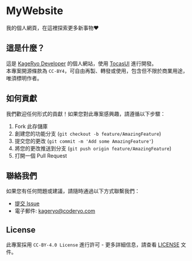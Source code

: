 # MyWebsite
我的個人網頁，在這裡探索更多新事物❤️

## 這是什麼？
這是 [KageRyo Developer](https://github.com/kageryo) 的個人網站，使用 [TocasUI](https://github.com/teacat/tocas) 進行開發。  
本專案開源條款為 `CC-BY4`，可自由再製、轉發或使用，包含但不限於商業用途，唯須標明作者。  

## 如何貢獻
我們歡迎任何形式的貢獻！如果您對此專案感興趣，請遵循以下步驟：

1. Fork 此存儲庫
2. 創建您的功能分支 (`git checkout -b feature/AmazingFeature`)
3. 提交您的更改 (`git commit -m 'Add some AmazingFeature'`)
4. 將您的更改推送到分支 (`git push origin feature/AmazingFeature`)
5. 打開一個 Pull Request

## 聯絡我們
如果您有任何問題或建議，請隨時通過以下方式聯繫我們：

- [提交 Issue](https://github.com/KageRyo/MyWebsite/issues)
- 電子郵件: kageryo@coderyo.com

## License
此專案採用 `CC-BY-4.0 License` 進行許可 - 更多詳細信息，請查看 [LICENSE](LICENSE) 文件。
